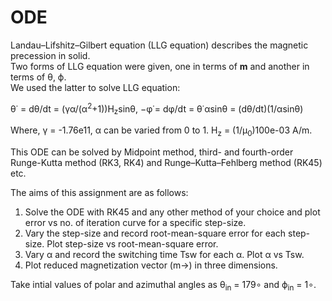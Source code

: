 # ODE

Landau–Lifshitz–Gilbert equation (LLG equation) describes the magnetic precession in solid. <br>
Two forms of LLG equation were given, one in terms of **m** and another in terms of θ, ϕ. <br>
We used the latter to solve LLG equation:

θ˙ = dθ/dt = (γα/(α<sup>2</sup>+1))H<sub>z</sub>sinθ,
−φ˙= dφ/dt = θ˙αsinθ = (dθ/dt)(1/αsinθ)

Where, γ = -1.76e11, α can be varied from 0 to 1. H<sub>z</sub> = (1/μ<sub>0</sub>)100e-03 A/m.

This ODE can be solved by Midpoint method, third- and fourth-order Runge-Kutta method (RK3, RK4) and Runge–Kutta–Fehlberg method (RK45) etc.

The aims of this assignment are as follows:

1. Solve the ODE with RK45 and any other method of your choice and plot error vs no. of iteration curve for a specific step-size.
2. Vary the step-size and record root-mean-square error for each step-size. Plot step-size vs root-mean-square error.
3. Vary α and record the switching time Tsw for each α. Plot α vs Tsw.
4. Plot reduced magnetization vector (m→) in three dimensions.

Take intial values of polar and azimuthal angles as θ<sub>in</sub> = 179∘ and ϕ<sub>in</sub> = 1∘.
